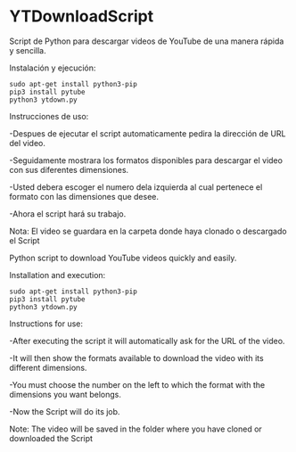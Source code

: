 # YTDownloadScript
Script de Python para descargar videos de YouTube de una manera rápida y sencilla.


Instalación y ejecución:

	sudo apt-get install python3-pip
	pip3 install pytube
	python3 ytdown.py 
	
Instrucciones de uso:

-Despues de ejecutar el script automaticamente pedira la dirección de URL del video.

-Seguidamente mostrara los formatos disponibles para descargar el video con sus diferentes dimensiones.

-Usted debera escoger el numero dela izquierda al cual pertenece el formato con las dimensiones que desee.

-Ahora el script hará su trabajo.

Nota: El video se guardara en la carpeta donde haya clonado o descargado el Script


Python script to download YouTube videos quickly and easily.


Installation and execution:

	sudo apt-get install python3-pip
	pip3 install pytube
	python3 ytdown.py

Instructions for use:

-After executing the script it will automatically ask for the URL of the video.

-It will then show the formats available to download the video with its different dimensions.

-You must choose the number on the left to which the format with the dimensions you want belongs.

-Now the Script will do its job.

Note: The video will be saved in the folder where you have cloned or downloaded the Script
